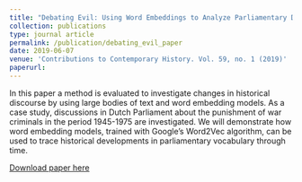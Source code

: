 ```yaml
---
title: "Debating Evil: Using Word Embeddings to Analyze Parliamentary Debates on War Criminals in The Netherlands"
collection: publications
type: journal article
permalink: /publication/debating_evil_paper
date: 2019-06-07
venue: 'Contributions to Contemporary History. Vol. 59, no. 1 (2019)'
paperurl: 
---
```

In this paper a method is evaluated to investigate changes in historical discourse by using large bodies of text and word embedding models. As a case study, discussions in Dutch Parliament about the punishment of war criminals in the period 1945-1975 are investigated. We will demonstrate how word embedding models, trained with Google’s Word2Vec algorithm, can be used to trace historical developments in parliamentary vocabulary through time.

[Download paper here](http://ojs.inz.si/pnz/article/view/322)
